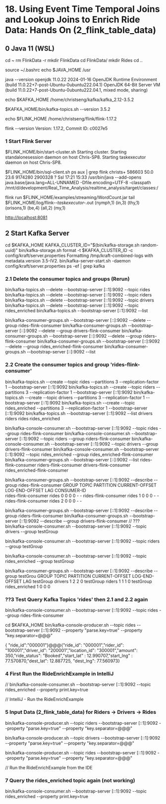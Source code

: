 # 18. Using Event Time Temporal Joins and Lookup Joins to Enrich Ride Data: Hands On (2_flink_table_data)

## 0 Java 11 (WSL)

cd ~
rm FlinkData -r
mkdir FlinkData
cd FlinkData/
mkdir Rides
cd ..

source ~/.bashrc
echo $JAVA_HOME
    /usr

java --version
    openjdk 11.0.22 2024-01-16
    OpenJDK Runtime Environment (build 11.0.22+7-post-Ubuntu-0ubuntu222.04.1)
    OpenJDK 64-Bit Server VM (build 11.0.22+7-post-Ubuntu-0ubuntu222.04.1, mixed mode, sharing)

echo $KAFKA_HOME
    /home/christseng/kafka/kafka_2.12-3.5.2

$KAFKA_HOME/bin/kafka-topics.sh --version
    3.5.2

echo $FLINK_HOME
    /home/christseng/flink/flink-1.17.2

flink --version
    Version: 1.17.2, Commit ID: c0027e5

### 1 Start Flink Server

$FLINK_HOME/bin/start-cluster.sh
    Starting cluster.
    Starting standalonesession daemon on host Chris-SP8.
    Starting taskexecutor daemon on host Chris-SP8.

$FLINK_HOME/bin/sql-client.sh
ps aux | grep flink
    christs+  586603 50.0 23.6 9174280 2900328 ?     Ssl  17:21  15:33 /usr/bin/java --add-opens java.base/java.lang=ALL-UNNAMED -Dfile.encoding=UTF-8 -classpath /mnt/d/development/Real_Time_Analysis/realtime_analysis/target/classes:/

flink run $FLINK_HOME/examples/streaming/WordCount.jar
tail $FLINK_HOME/log/flink-*-taskexecutor-*.out
    (nymph,1)
    (in,3)
    (thy,1)
    (orisons,1)
    (be,4)
    (all,2)
    (my,1)

<http://localhost:8081>

## 2 Start Kafka Server

cd $KAFKA_HOME
KAFKA_CLUSTER_ID="$(bin/kafka-storage.sh random-uuid)"
bin/kafka-storage.sh format -t $KAFKA_CLUSTER_ID -c config/kraft/server.properties
    Formatting /tmp/kraft-combined-logs with metadata.version 3.5-IV2.
bin/kafka-server-start.sh -daemon config/kraft/server.properties
ps -ef | grep kafka

### 2.1 Delete the consumer topics and groups (Rerun)

bin/kafka-topics.sh --delete --bootstrap-server [::1]:9092 --topic rides
bin/kafka-topics.sh --delete --bootstrap-server [::1]:9092 --topic riders
bin/kafka-topics.sh --delete --bootstrap-server [::1]:9092 --topic drivers
bin/kafka-topics.sh --delete --bootstrap-server [::1]:9092 --topic rides_enriched
bin/kafka-topics.sh --bootstrap-server [::1]:9092 --list

bin/kafka-consumer-groups.sh --bootstrap-server [::]:9092 --delete --group rides-flink-consumer
bin/kafka-consumer-groups.sh --bootstrap-server [::]:9092 --delete --group drivers-flink-consumer
bin/kafka-consumer-groups.sh --bootstrap-server [::]:9092 --delete --group riders-flink-consumer
bin/kafka-consumer-groups.sh --bootstrap-server [::]:9092 --delete --group rides_enriched-flink-consumer
bin/kafka-consumer-groups.sh --bootstrap-server [::]:9092 --list

### 2.2 Create the consumer topics and group 'rides-flink-consumer'

bin/kafka-topics.sh --create --topic rides --partitions 3 --replication-factor 1 --bootstrap-server [::1]:9092
bin/kafka-topics.sh --create --topic riders --partitions 3 --replication-factor 1 --bootstrap-server [::1]:9092
bin/kafka-topics.sh --create --topic drivers --partitions 3 --replication-factor 1 --bootstrap-server [::1]:9092
bin/kafka-topics.sh --create --topic rides_enriched --partitions 3 --replication-factor 1 --bootstrap-server [::1]:9092 
bin/kafka-topics.sh --bootstrap-server [::1]:9092 --list
    drivers
    riders
    rides
    rides_enriched

bin/kafka-console-consumer.sh --bootstrap-server [::1]:9092 --topic rides --group rides-flink-consumer
bin/kafka-console-consumer.sh --bootstrap-server [::1]:9092 --topic riders --group riders-flink-consumer
bin/kafka-console-consumer.sh --bootstrap-server [::1]:9092 --topic drivers --group drivers-flink-consumer
bin/kafka-console-consumer.sh --bootstrap-server [::1]:9092 --topic rides_enriched --group rides_enriched-flink-consumer
bin/kafka-consumer-groups.sh --bootstrap-server [::]:9092 --list
    rides-flink-consumer
    riders-flink-consumer
    drivers-flink-consumer
    rides_enriched-flink-consumer

bin/kafka-consumer-groups.sh --bootstrap-server [::1]:9092 --describe --group rides-flink-consumer
    GROUP                TOPIC           PARTITION  CURRENT-OFFSET  LOG-END-OFFSET  LAG             CONSUMER-ID  
    rides-flink-consumer rides           0          0               0               0               -               -
    rides-flink-consumer rides           1          0               0               0               -               -
    rides-flink-consumer rides           2          0               0               0               -               -

bin/kafka-consumer-groups.sh --bootstrap-server [::1]:9092 --describe --group riders-flink-consumer
bin/kafka-consumer-groups.sh --bootstrap-server [::1]:9092 --describe --group drivers-flink-consumer
// ???
bin/kafka-console-consumer.sh --bootstrap-server [::1]:9092 --topic drivers --group testGroup

bin/kafka-console-consumer.sh --bootstrap-server [::1]:9092 --topic riders --group testGroup

bin/kafka-console-consumer.sh --bootstrap-server [::1]:9092 --topic rides_enriched --group testGroup

bin/kafka-consumer-groups.sh --bootstrap-server [::1]:9092 --describe --group testGrou
    GROUP           TOPIC           PARTITION  CURRENT-OFFSET  LOG-END-OFFSET  LAG
    testGroup       drivers         1          2               2               0
    testGroup       riders          1          1               1               0
    testGroup       rides_enriched  1          0               0               0

### ??3 Test Query Kafka Topics 'rides' then 2.1 and 2.2 again

bin/kafka-console-consumer.sh --bootstrap-server [::1]:9092 --topic rides --group rides-flink-consumer

cd $KAFKA_HOME
bin/kafka-console-producer.sh --topic rides --bootstrap-server [::1]:9092 --property "parse.key=true" --property "key.separator=@@@"

{ "ride_id":"000001"}@@@{"ride_id": "000001","rider_id": "100001","driver_id": "200001","location_id": "300001","amount": 350,"ride_status": "Booked","start_lat" : 12.990707,"start_lng" : 77.570870,"dest_lat": 12.887725, "dest_lng": 77.560973}

### 4 First Run the RideEnrichExample in IntelliJ 

// bin/kafka-console-consumer.sh --bootstrap-server [::1]:9092 --topic rides_enriched --property print.key=true

// IntelliJ - Run the RideEnrichExample

### 5 Input Data (2_flink_table_data) for Riders -> Drivers -> Rides

bin/kafka-console-producer.sh --topic riders --bootstrap-server [::1]:9092 --property "parse.key=true" --property "key.separator=@@@"

bin/kafka-console-producer.sh --topic drivers --bootstrap-server [::1]:9092 --property "parse.key=true" --property "key.separator=@@@"

bin/kafka-console-producer.sh --topic rides --bootstrap-server [::1]:9092 --property "parse.key=true" --property "key.separator=@@@"

// Run the RideEnrichExample from the IDE 

### 7 Query the rides_enriched topic again (not working)

bin/kafka-console-consumer.sh --bootstrap-server [::1]:9092 --topic rides_enriched --property print.key=true
